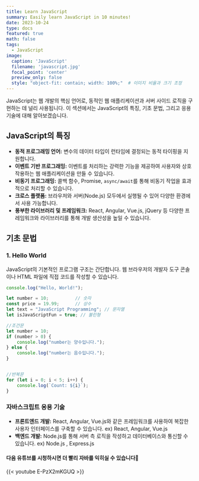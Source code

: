```yaml
---
title: Learn JavaScript
summary: Easily learn JavaScript in 10 minutes!
date: 2023-10-24
type: docs
featured: true
math: false
tags:
  - JavaScript
image:
  caption: 'JavaScript'
  filename: 'javascript.jpg'
  focal_point: 'center'
  preview_only: false
  style: "object-fit: contain; width: 100%;"  # 이미지 비율과 크기 조정
---
```


JavaScript는 웹 개발의 핵심 언어로, 동적인 웹 애플리케이션과 서버 사이드 로직을 구현하는 데 널리 사용됩니다. 이 섹션에서는 JavaScript의 특징, 기초 문법, 그리고 응용 기술에 대해 알아보겠습니다.

## JavaScript의 특징
- **동적 프로그래밍 언어:** 변수의 데이터 타입이 런타임에 결정되는 동적 타이핑을 지원합니다.
- **이벤트 기반 프로그래밍:** 이벤트를 처리하는 강력한 기능을 제공하여 사용자와 상호작용하는 웹 애플리케이션을 만들 수 있습니다.
- **비동기 프로그래밍:** 콜백 함수, Promise, `async/await`를 통해 비동기 작업을 효과적으로 처리할 수 있습니다.
- **크로스 플랫폼:** 브라우저와 서버(Node.js) 모두에서 실행될 수 있어 다양한 환경에서 사용 가능합니다.
- **풍부한 라이브러리 및 프레임워크:** React, Angular, Vue.js, jQuery 등 다양한 프레임워크와 라이브러리를 통해 개발 생산성을 높일 수 있습니다.

## 기초 문법
### 1. Hello World
JavaScript의 기본적인 프로그램 구조는 간단합니다. 웹 브라우저의 개발자 도구 콘솔이나 HTML 파일에 직접 코드를 작성할 수 있습니다.

```javascript
console.log("Hello, World!");

let number = 10;          // 숫자
const price = 19.99;      // 상수
let text = "JavaScript Programming"; // 문자열
let isJavaScriptFun = true; // 불린형

//조건문
let number = 10;
if (number > 0) {
    console.log("number는 양수입니다.");
} else {
    console.log("number는 음수입니다.");
}


//반복문 
for (let i = 0; i < 5; i++) {
    console.log(`Count: ${i}`);
}


```

### 자바스크립트 응용 기술
- **프론트엔드 개발:** React, Angular, Vue.js와 같은 프레임워크를 사용하여 복잡한 사용자 인터페이스를 구축할 수 있습니다. ex) React, Angular, Vue.js
- **백엔드 개발:** Node.js를 통해 서버 측 로직을 작성하고 데이터베이스와 통신할 수 있습니다. ex) Node.js , Express.js
#### 다음 유튜브를 시청하시면 더 빨리  자바를 익히실 수 있습니다🙌

{{< youtube E-PzX2mKGUQ >}}
